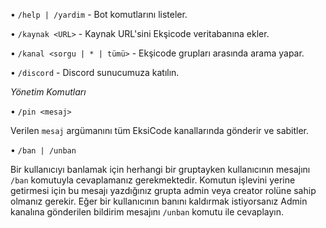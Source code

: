 •  `/help | /yardim`    -    Bot komutlarını listeler.
    
•   `/kaynak <URL>`    -    Kaynak URL'sini Ekşicode veritabanına ekler.
    
•   `/kanal <sorgu | * | tümü>`    -    Ekşicode grupları arasında arama yapar. 
    
•   `/discord`    -    Discord sunucumuza katılın.


*Yönetim Komutları*

•    `/pin <mesaj>`

Verilen `mesaj` argümanını tüm EksiCode kanallarında gönderir ve sabitler.

•    `/ban | /unban`

Bir kullanıcıyı banlamak için herhangi bir gruptayken kullanıcının mesajını `/ban` komutuyla cevaplamanız gerekmektedir. Komutun işlevini yerine getirmesi için bu mesajı yazdığınız grupta admin veya creator rolüne sahip olmanız gerekir. Eğer bir kullanıcının banını kaldırmak istiyorsanız Admin kanalına gönderilen bildirim mesajını `/unban` komutu ile cevaplayın.
